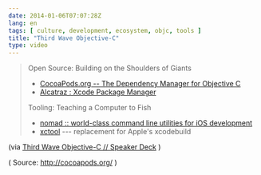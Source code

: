 ```yaml
---
date: 2014-01-06T07:07:28Z
lang: en
tags: [ culture, development, ecosystem, objc, tools ]
title: "Third Wave Objective-C"
type: video
---
```


> Open Source: Building on the Shoulders of Giants
>
> -   [CocoaPods.org -- The Dependency Manager for Objective
>     C](http://cocoapods.org)
> -   [Alcatraz : Xcode Package
>     Manager](http://mneorr.github.io/Alcatraz/)
>
> Tooling: Teaching a Computer to Fish
>
> -   [nomad :: world-class command line utilities for iOS
>     development](http://nomad-cli.com)
> -   [xctool](https://github.com/facebook/xctool) --- replacement for
>     Apple's xcodebuild

(via [Third Wave Objective-C // Speaker Deck](https://speakerdeck.com/mattt/third-wave-objective-c) )

( Source: <http://cocoapods.org/> )

